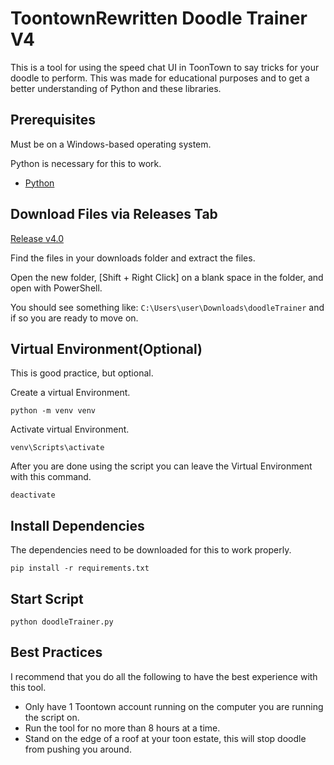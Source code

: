 # ToontownRewritten Doodle Trainer V4

This is a tool for using the speed chat UI in ToonTown to say tricks for your doodle to perform. This was made for educational purposes and to get a better understanding of Python and these libraries.

## Prerequisites

Must be on a Windows-based operating system.

Python is necessary for this to work.

- [Python](https://www.python.org/downloads/)

## Download Files via Releases Tab

[Release v4.0](https://github.com/arcygarcy/doodleTrainer/releases/tag/v4.0)

Find the files in your downloads folder and extract the files.

Open the new folder, [Shift + Right Click] on a blank space in the folder, and open with PowerShell.

You should see something like: ```C:\Users\user\Downloads\doodleTrainer``` and if so you are ready to move on.

## Virtual Environment(Optional)

This is good practice, but optional.

Create a virtual Environment.

```python -m venv venv```

Activate virtual Environment.

```venv\Scripts\activate```

After you are done using the script you can leave the Virtual Environment with this command.

```deactivate```

## Install Dependencies

The dependencies need to be downloaded for this to work properly.

```pip install -r requirements.txt```

## Start Script

```python doodleTrainer.py```

## Best Practices

I recommend that you do all the following to have the best experience with this tool.

- Only have 1 Toontown account running on the computer you are running the script on.
- Run the tool for no more than 8 hours at a time.
- Stand on the edge of a roof at your toon estate, this will stop doodle from pushing you around.
